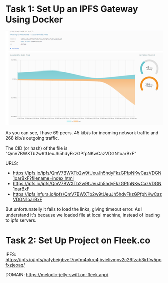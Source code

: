 # Task 1: Set Up an IPFS Gateway Using Docker


![alt text](image.png)

As you can see, I have 69 peers. 45 kib/s for incoming network traffic and 268 kib/s outgoing traffic.

The CID (or hash) of the file is "QmV7BWXTb2w9tUeuJh5hdyFkzGPfpNKwCazVDGN1oarBxF"

URLS:
- https://ipfs.io/ipfs/QmV7BWXTb2w9tUeuJh5hdyFkzGPfpNKwCazVDGN1oarBxF?filename=index.html
- https://ipfs.io/ipfs/QmV7BWXTb2w9tUeuJh5hdyFkzGPfpNKwCazVDGN1oarBxF
- https://ipfs.infura.io/ipfs/QmV7BWXTb2w9tUeuJh5hdyFkzGPfpNKwCazVDGN1oarBxF

But unfortunatelly it fails to load the links, giving timeout error. As I understand it's because we loaded file at local machine, instead of loading to ipfs servers.


# Task 2: Set Up Project on Fleek.co


IPFS: https://ipfs.io/ipfs/bafybeigbvef7nyfm4okrc4jbvielivmpv2c26fzab3irffw5pofxzjeoaq/

DOMAIN: https://melodic-jelly-swift.on-fleek.app/
